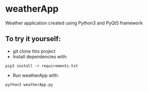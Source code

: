 # weatherApp
Weather application created using Python3 and PyQt5 framework


## To try it yourself:

- git clone this project
- Install dependencies with:

```
pip3 install -r requirements.txt
```
- Run weatherApp with:
```
python3 weatherApp.py
```
